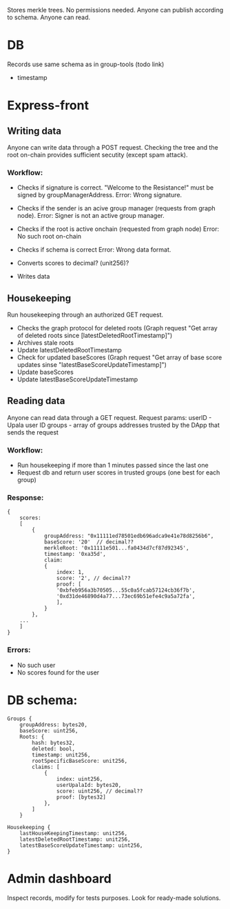 Stores merkle trees. No permissions needed. Anyone can publish according to schema. Anyone can read. 

# DB
Records use same schema as in group-tools (todo link)
+ timestamp


# Express-front

## Writing data
Anyone can write data through a POST request. Checking the tree and the root on-chain provides sufficient secutity (except spam attack). 

### Workflow:
- Checks if signature is correct. "Welcome to the Resistance!" must be signed by groupManagerAddress.
Error: Wrong signature.

- Checks if the sender is an acive group manager (requests from graph node).
Error: Signer is not an active group manager. 

- Checks if the root is active onchain (requested from graph node)
Error: No such root on-chain

- Checks if schema is correct
Error: Wrong data format.

- Converts scores to decimal? (unit256)?

- Writes data


## Housekeeping
Run housekeeping through an authorized GET request.

- Checks the graph protocol for deleted roots (Graph request "Get array of deleted roots since [latestDeletedRootTimestamp]")
- Archives stale roots
- Update latestDeletedRootTimestamp
- Check for updated baseScores (Graph request "Get array of base score updates sinse "latestBaseScoreUpdateTimestamp]")
- Update baseScores 
- Update latestBaseScoreUpdateTimestamp


## Reading data
Anyone can read data through a GET request.
Request params:
userID - Upala user ID
groups - array of groups addresses trusted by the DApp that sends the request

### Workflow:

- Run housekeeping if more than 1 minutes passed since the last one
- Request db and return user scores in trusted groups (one best for each group)

### Response:

    {
        scores:
        [
            {
                groupAddress: "0x11111ed78501edb696adca9e41e78d8256b6",
                baseScore: '20'  // decimal??
                merkleRoot: '0x11111e501...fa0434d7cf87d92345',
                timestamp: '0xa35d',
                claim: 
                {
                    index: 1,
                    score: '2', // decimal??
                    proof: [
                    '0xbfeb956a3b70505...55c0a5fcab57124cb36f7b',
                    '0xd31de46890d4a77...73ec69b51efe4c9a5a72fa',
                    ],
                }
            },
        ...
        ]
    }


### Errors:
- No such user
- No scores found for the user

# DB schema:

    Groups {
        groupAddress: bytes20,
        baseScore: uint256,
        Roots: {
            hash: bytes32,
            deleted: bool,
            timestamp: unit256,
            rootSpecificBaseScore: unit256,
            claims: [
                {
                    index: uint256,
                    userUpalaId: bytes20,
                    score: uint256, // decimal??
                    proof: [bytes32]
                },
            ]
        }

    Housekeeping {
        lastHouseKeepingTimestamp: unit256,
        latestDeletedRootTimestamp: unit256,
        latestBaseScoreUpdateTimestamp: uint256,
    }


# Admin dashboard
Inspect records, modify for tests purposes. Look for ready-made solutions. 